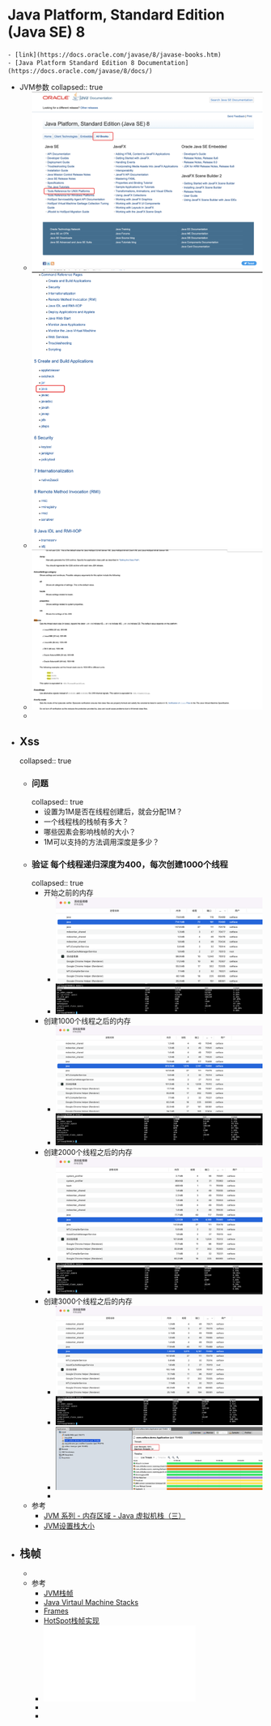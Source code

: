 # Java Platform, Standard Edition (Java SE) 8
	- [link](https://docs.oracle.com/javase/8/javase-books.htm)
	- [Java Platform Standard Edition 8 Documentation](https://docs.oracle.com/javase/8/docs/)
- JVM参数
  collapsed:: true
	- ![image.png](../assets/image_1665371020109_0.png)
	- ![image.png](../assets/image_1665371060406_0.png)
	- ![image.png](../assets/image_1665371109671_0.png)
	-
- ## Xss
  collapsed:: true
	- ### 问题
	  collapsed:: true
		- 设置为1M是否在线程创建后，就会分配1M？
		- 一个线程栈的栈帧有多大？
		- 哪些因素会影响栈帧的大小？
		- 1M可以支持的方法调用深度是多少？
	- ### 验证 每个线程递归深度为400，每次创建1000个线程
	  collapsed:: true
		- 开始之前的内存
			- ![image.png](../assets/image_1665380706561_0.png)
			- ![image.png](../assets/image_1665380771407_0.png)
		- 创建1000个线程之后的内存
			- ![image.png](../assets/image_1665380842160_0.png)
			- ![image.png](../assets/image_1665380861720_0.png)
		- 创建2000个线程之后的内存
			- ![image.png](../assets/image_1665380924214_0.png)
			- ![image.png](../assets/image_1665380944450_0.png)
		- 创建3000个线程之后的内存
			- ![image.png](../assets/image_1665381001653_0.png)
			- ![image.png](../assets/image_1665381027045_0.png)
			- ![image.png](../assets/image_1665381085778_0.png)
			-
	- 参考
		- [JVM 系列 - 内存区域 - Java 虚拟机栈（三）](https://www.jianshu.com/p/ecfcc9fb1de7)
		- [JVM设置栈大小](https://blog.csdn.net/weixin_44594041/article/details/108837968)
- ## 栈帧
	-
	- 参考
		- [JVM栈帧](https://www.cnblogs.com/jhxxb/p/11001238.html)
		- [Java Virtaul Machine Stacks](https://docs.oracle.com/javase/specs/jvms/se8/html/jvms-2.html#jvms-2.5)
		- [Frames](https://docs.oracle.com/javase/specs/jvms/se8/html/jvms-2.html#jvms-2.6)
		- [HotSpot栈帧实现](https://zhuanlan.zhihu.com/p/332248004)
		- ![JVM.pdf](../assets/JVM_1665403672521_0.pdf)
		-
		-